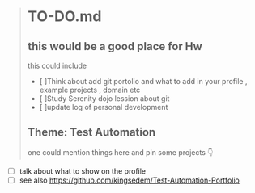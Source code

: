 
> # TO-DO.md
> ## this would be a good place for Hw
> this could include 
> *  [ ]Think about add git portolio and what to add in your profile , example projects , domain etc
> *  [ ]Study Serenity dojo lession about git
> * [ ]update log of personal development
> 
> ## Theme: Test Automation
> one could mention things here and pin some projects 👇

* [ ] talk about what to show on the profile
* [ ] see also https://github.com/kingsedem/Test-Automation-Portfolio
